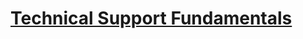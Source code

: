 # [Technical Support Fundamentals](https://www.coursera.org/learn/technical-support-fundamentals/) 

 
